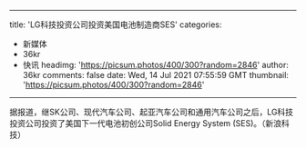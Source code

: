 
---
title: 'LG科技投资公司投资美国电池制造商SES'
categories: 
 - 新媒体
 - 36kr
 - 快讯
headimg: 'https://picsum.photos/400/300?random=2846'
author: 36kr
comments: false
date: Wed, 14 Jul 2021 07:55:59 GMT
thumbnail: 'https://picsum.photos/400/300?random=2846'
---

<div>   
据报道，继SK公司、现代汽车公司、起亚汽车公司和通用汽车公司之后，LG科技投资公司投资了美国下一代电池初创公司Solid Energy System (SES)。（新浪科技）  
</div>
            